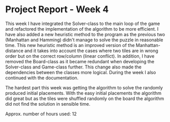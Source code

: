 # Project Report - Week 4

This week I have integrated the Solver-class to the main loop of the game and refactored the implementation of the algorithm to be more efficient. I have also added a new heuristic method to the program as the previous two (Manhattan and Hamming) didn't manage to solve the puzzle in reasonable time. This new heuristic method is an improved version of the Manhattan-distance and it takes into account the cases where two tiles are in wrong order but on the correct row/column (linear conflict). In addition, I have removed the Board-class as it became redundant when developing the Solver-class and Game-class further. This change also made the dependencies between the classes more logical. During the week I also continued with the documentation.

The hardest part this week was getting the algorithm to solve the randomly produced initial placements. With the easy initial placements the algorithm did great but as the tiles were shuffled randomly on the board the algorithm did not find the solution in sensible time.

Approx. number of hours used: 12
